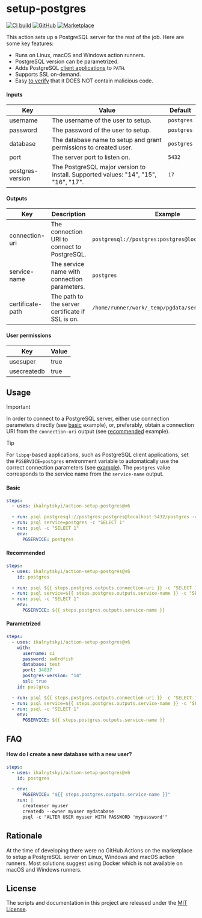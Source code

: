 # setup-postgres

[![CI build](https://img.shields.io/github/actions/workflow/status/ikalnytskyi/action-setup-postgres/ci.yml?style=for-the-badge&logo=github&label=Tests)](https://github.com/ikalnytskyi/action-setup-postgres/actions)
[![GitHub](https://img.shields.io/badge/github-ikalnytskyi/action--setup--postgres-3795BD?logo=github&style=for-the-badge)](https://github.com/ikalnytskyi/action-setup-postgres)
[![Marketplace](https://img.shields.io/badge/market-setup--postgres-4E31AA?logo=github&style=for-the-badge)](https://github.com/marketplace/actions/setup-postgresql-for-linux-macos-windows)

This action sets up a PostgreSQL server for the rest of the job. Here are some
key features:

* Runs on Linux, macOS and Windows action runners.
* PostgreSQL version can be parametrized.
* Adds PostgreSQL [client applications][1] to `PATH`.
* Supports SSL on-demand.
* Easy [to verify][2] that it DOES NOT contain malicious code.

[1]: https://www.postgresql.org/docs/current/reference-client.html
[2]: action.yml

#### Inputs

| Key              | Value                                                                              | Default     |
|------------------|------------------------------------------------------------------------------------|-------------|
| username         | The username of the user to setup.                                                 | `postgres`  |
| password         | The password of the user to setup.                                                 | `postgres`  |
| database         | The database name to setup and grant permissions to created user.                  | `postgres`  |
| port             | The server port to listen on.                                                      | `5432`      |
| postgres-version | The PostgreSQL major version to install. Supported values: "14", "15", "16", "17". | `17`        |

#### Outputs

| Key              | Description                                      | Example                                             |
|------------------|--------------------------------------------------|-----------------------------------------------------|
| connection-uri   | The connection URI to connect to PostgreSQL.     | `postgresql://postgres:postgres@localhost/postgres` |
| service-name     | The service name with connection parameters.     | `postgres`                                          |
| certificate-path | The path to the server certificate if SSL is on. | `/home/runner/work/_temp/pgdata/server.crt`         |

#### User permissions

| Key         | Value |
|-------------|-------|
| usesuper    | true  |
| usecreatedb | true  |


## Usage

> [!IMPORTANT]
>
> In order to connect to a PostgreSQL server, either use connection parameters
> directly (see [basic] example), or, preferably, obtain a connection URI from
> the `connection-uri` output (see [recommended] example).
>
> [basic]: #basic
> [recommended]: #recommended

> [!TIP]
>
> For `libpq`-based applications, such as PostgreSQL client applications, set
> the `PGSERVICE=postgres` environment variable to automatically use the
> correct connection parameters (see [example]). The `postgres` value
> corresponds to the service name from the `service-name` output.
>
> [example]: #how-do-i-create-a-new-database-with-a-new-user

#### Basic

```yaml
steps:
  - uses: ikalnytskyi/action-setup-postgres@v6

  - run: psql postgresql://postgres:postgres@localhost:5432/postgres -c "SELECT 1"
  - run: psql service=postgres -c "SELECT 1"
  - run: psql -c "SELECT 1"
    env:
      PGSERVICE: postgres
```

#### Recommended

```yaml
steps:
  - uses: ikalnytskyi/action-setup-postgres@v6
    id: postgres

  - run: psql ${{ steps.postgres.outputs.connection-uri }} -c "SELECT 1"
  - run: psql service=${{ steps.postgres.outputs.service-name }} -c "SELECT 1"
  - run: psql -c "SELECT 1"
    env:
      PGSERVICE: ${{ steps.postgres.outputs.service-name }}
```

#### Parametrized

```yaml
steps:
  - uses: ikalnytskyi/action-setup-postgres@v6
    with:
      username: ci
      password: sw0rdfish
      database: test
      port: 34837
      postgres-version: "14"
      ssl: true
    id: postgres

  - run: psql ${{ steps.postgres.outputs.connection-uri }} -c "SELECT 1"
  - run: psql service=${{ steps.postgres.outputs.service-name }} -c "SELECT 1"
  - run: psql -c "SELECT 1"
    env:
      PGSERVICE: ${{ steps.postgres.outputs.service-name }}
```

## FAQ

#### How do I create a new database with a new user?

```yaml
steps:
  - uses: ikalnytskyi/action-setup-postgres@v6
    id: postgres

  - env:
      PGSERVICE: "${{ steps.postgres.outputs.service-name }}"
    run: |
      createuser myuser
      createdb --owner myuser mydatabase
      psql -c "ALTER USER myuser WITH PASSWORD 'mypassword'"
```

## Rationale

At the time of developing there were no GitHub Actions on the marketplace to
setup a PostgreSQL server on Linux, Windows and macOS action runners. Most
solutions suggest using Docker which is not available on macOS and Windows
runners.

## License

The scripts and documentation in this project are released under the
[MIT License](LICENSE).
